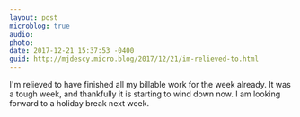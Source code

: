 ```yaml
---
layout: post
microblog: true
audio: 
photo: 
date: 2017-12-21 15:37:53 -0400
guid: http://mjdescy.micro.blog/2017/12/21/im-relieved-to.html
---
```

I'm relieved to have finished all my billable work for the week already. It was a tough week, and thankfully it is starting to wind down now. I am looking forward to a holiday break next week.
